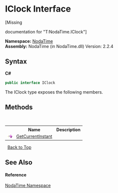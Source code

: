 # IClock Interface
 

\[Missing <summary> documentation for "T:NodaTime.IClock"\]

**Namespace:**&nbsp;<a href="N_NodaTime">NodaTime</a><br />**Assembly:**&nbsp;NodaTime (in NodaTime.dll) Version: 2.2.4

## Syntax

**C#**<br />
``` C#
public interface IClock
```

The IClock type exposes the following members.


## Methods
&nbsp;<table><tr><th></th><th>Name</th><th>Description</th></tr><tr><td>![Public method](media/pubmethod.gif "Public method")</td><td><a href="M_NodaTime_IClock_GetCurrentInstant">GetCurrentInstant</a></td><td /></tr></table>&nbsp;
<a href="#iclock-interface">Back to Top</a>

## See Also


#### Reference
<a href="N_NodaTime">NodaTime Namespace</a><br />